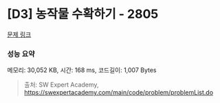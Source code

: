 # [D3] 농작물 수확하기 - 2805 

[문제 링크](https://swexpertacademy.com/main/code/problem/problemDetail.do?contestProbId=AV7GLXqKAWYDFAXB) 

### 성능 요약

메모리: 30,052 KB, 시간: 168 ms, 코드길이: 1,007 Bytes



> 출처: SW Expert Academy, https://swexpertacademy.com/main/code/problem/problemList.do